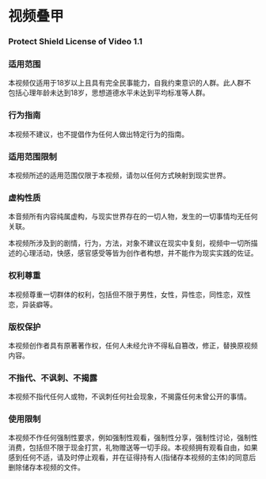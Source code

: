 # 视频叠甲
### Protect Shield License of Video 1.1
### 适用范围
本视频仅适用于18岁以上且具有完全民事能力，自我约束意识的人群。此人群不包括心理年龄未达到18岁，思想道德水平未达到平均标准等人群。

### 行为指南
本视频不建议，也不提倡作为任何人做出特定行为的指南。

### 适用范围限制
本视频所述的适用范围仅限于本视频，请勿以任何方式映射到现实世界。

### 虚构性质
本音频所有内容纯属虚构，与现实世界存在的一切人物，发生的一切事情均无任何关联。

本视频所涉及到的剧情，行为，方法，对象不建议在现实中复刻，视频中一切所描述的心理活动，快感，感官感受等皆为创作者构想，并不能作为现实实践的佐证。

### 权利尊重
本视频尊重一切群体的权利，包括但不限于男性，女性，异性恋，同性恋，双性恋，异装癖等。

### 版权保护
本视频创作者具有原著著作权，任何人未经允许不得私自篡改，修正，替换原视频内容。

### 不指代、不讽刺、不揭露
本视频不指代任何人或物，不讽刺任何社会现象，不揭露任何未曾公开的事情。

### 使用限制
本视频不作任何强制性要求，例如强制性观看，强制性分享，强制性讨论，强制性消费，包括但不限于现金打赏，礼物赠送等一切手段。本视频拥有观看自由，如果感到任何不适，请及时停止观看，并在征得持有人(指储存本视频的主体)的同意后删除储存本视频的文件。